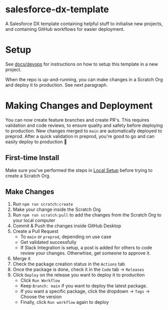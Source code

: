 # salesforce-dx-template

A Salesforce DX template containing helpful stuff to initialise new projects, and containing GitHub workflows for easier deployment.

# Setup

See [docs/devops](docs/devops) for instructions on how to setup this template in a new project.

When the repo is up-and-running, you can make changes in a Scratch Org and deploy it to production. See next paragraph.

# Making Changes and Deployment

You can now create feature branches and create PR's. This requires validation and code reviews, to ensure quality and safety before deploying to production. New changes merged to `main` are automatically deployed to preprod. After a quick validation in preprod, you're good to go and can easily deploy to production 🎉

## First-time Install

Make sure you've performed the steps in [Local Setup](docs/devops/local-setup.md) before trying to create a Scratch Org.

## Make Changes

1. Run `npm run scratch:create`
1. Make your change inside the Scratch Org
1. Run `npm run scratch:pull` to add the changes from the Scratch Org to your local computer
1. Commit & Push the changes inside GitHub Desktop
1. Create a Pull Request
    - To `main` or `preprod`, depending on use case
    - Get validated successfully
    - If Slack Integration is setup, a post is added for others to code review your changes. Otherwhise, get someone to approve it.
1. Merge it
1. Check the package creation status in the `Actions` tab
1. Once the package is done, check it in the `Code` tab → `Releases`
1. Click `Deploy` on the release you want to deploy it to production
    - Click `Run Workflow`
    - Keep `Branch: main` if you want to deploy the latest package.
    - If you want a specific package, click the dropdown → `Tags` → Choose the version
    - Finally, click `Run workflow` again to deploy
